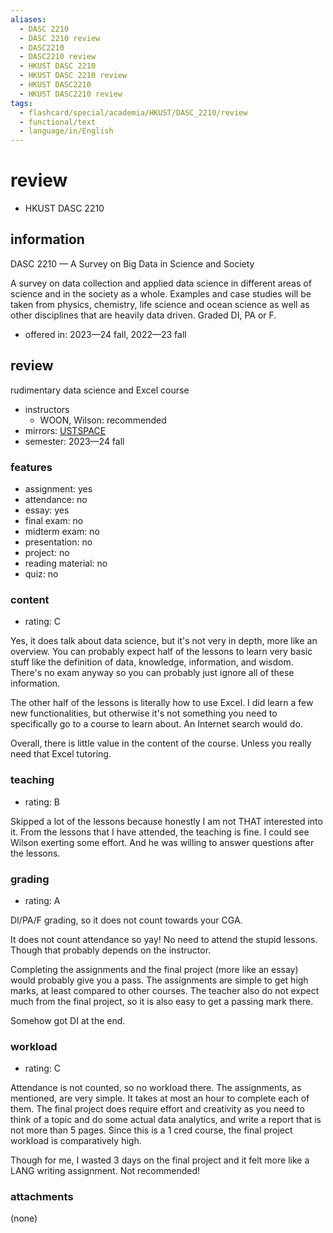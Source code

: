 ```yaml
---
aliases:
  - DASC 2210
  - DASC 2210 review
  - DASC2210
  - DASC2210 review
  - HKUST DASC 2210
  - HKUST DASC 2210 review
  - HKUST DASC2210
  - HKUST DASC2210 review
tags:
  - flashcard/special/academia/HKUST/DASC_2210/review
  - functional/text
  - language/in/English
---
```


# review

- HKUST DASC 2210

## information

DASC 2210 — A Survey on Big Data in Science and Society

A survey on data collection and applied data science in different areas of science and in the society as a whole. Examples and case studies will be taken from physics, chemistry, life science and ocean science as well as other disciplines that are heavily data driven. Graded DI, PA or F.

- offered in: 2023—24 fall, 2022—23 fall

## review

rudimentary data science and Excel course

- instructors
  - WOON, Wilson: recommended
- mirrors: [USTSPACE](https://ust.space/review/DASC2210/view/XYkaT359yeQ5B4dX5iuLjkChahoGF9Y7)
- semester: 2023—24 fall

### features

- assignment: yes
- attendance: no
- essay: yes
- final exam: no
- midterm exam: no
- presentation: no
- project: no
- reading material: no
- quiz: no

### content

- rating: C

Yes, it does talk about data science, but it's not very in depth, more like an overview. You can probably expect half of the lessons to learn very basic stuff like the definition of data, knowledge, information, and wisdom. There's no exam anyway so you can probably just ignore all of these information.

The other half of the lessons is literally how to use Excel. I did learn a few new functionalities, but otherwise it's not something you need to specifically go to a course to learn about. An Internet search would do.

Overall, there is little value in the content of the course. Unless you really need that Excel tutoring.

### teaching

- rating: B

Skipped a lot of the lessons because honestly I am not THAT interested into it. From the lessons that I have attended, the teaching is fine. I could see Wilson exerting some effort. And he was willing to answer questions after the lessons.

### grading

- rating: A

DI/PA/F grading, so it does not count towards your CGA.

It does not count attendance so yay! No need to attend the stupid lessons. Though that probably depends on the instructor.

Completing the assignments and the final project (more like an essay) would probably give you a pass. The assignments are simple to get high marks, at least compared to other courses. The teacher also do not expect much from the final project, so it is also easy to get a passing mark there.

Somehow got DI at the end.

### workload

- rating: C

Attendance is not counted, so no workload there. The assignments, as mentioned, are very simple. It takes at most an hour to complete each of them. The final project does require effort and creativity as you need to think of a topic and do some actual data analytics, and write a report that is not more than 5 pages. Since this is a 1 cred course, the final project workload is comparatively high.

Though for me, I wasted 3 days on the final project and it felt more like a LANG writing assignment. Not recommended!

### attachments

(none)
